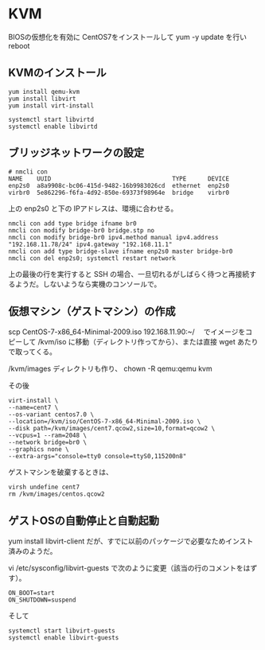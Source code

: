 # KVM

BIOSの仮想化を有効に
CentOS7をインストールして yum -y update を行い reboot


## KVMのインストール
```
yum install qemu-kvm
yum install libvirt
yum install virt-install

systemctl start libvirtd
systemctl enable libvirtd
```

## ブリッジネットワークの設定

```
# nmcli con
NAME    UUID                                  TYPE      DEVICE 
enp2s0  a8a9908c-bc06-415d-9482-16b9983026cd  ethernet  enp2s0 
virbr0  5e862296-f6fa-4d92-850e-69373f98964e  bridge    virbr0
```

上の enp2s0 と下の IPアドレスは、環境に合わせる。

```
nmcli con add type bridge ifname br0
nmcli con modify bridge-br0 bridge.stp no
nmcli con modify bridge-br0 ipv4.method manual ipv4.address "192.168.11.78/24" ipv4.gateway "192.168.11.1"
nmcli con add type bridge-slave ifname enp2s0 master bridge-br0
nmcli con del enp2s0; systemctl restart network
```

上の最後の行を実行すると SSH の場合、一旦切れるがしばらく待つと再接続するようだ。しないようなら実機のコンソールで。


## 仮想マシン（ゲストマシン）の作成

scp CentOS-7-x86_64-Minimal-2009.iso 192.168.11.90:~/　
でイメージをコピーして /kvm/iso に移動（ディレクトリ作ってから）、または直接 wget あたりで取ってくる。

/kvm/images ディレクトリも作り、
chown -R qemu:qemu kvm

その後

```
virt-install \
--name=cent7 \
--os-variant centos7.0 \
--location=/kvm/iso/CentOS-7-x86_64-Minimal-2009.iso \
--disk path=/kvm/images/cent7.qcow2,size=10,format=qcow2 \
--vcpus=1 --ram=2048 \
--network bridge=br0 \
--graphics none \
--extra-args="console=tty0 console=ttyS0,115200n8"
```

ゲストマシンを破棄するときは、
```
virsh undefine cent7
rm /kvm/images/centos.qcow2
```


## ゲストOSの自動停止と自動起動

yum install libvirt-client だが、すでに以前のパッケージで必要なためインスト済みのようだ。

vi /etc/sysconfig/libvirt-guests で次のように変更（該当の行のコメントをはずす）。

```
ON_BOOT=start
ON_SHUTDOWN=suspend
```

そして
```
systemctl start libvirt-guests
systemctl enable libvirt-guests
```